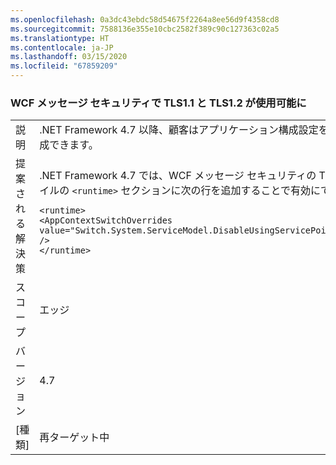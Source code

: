 ```yaml
---
ms.openlocfilehash: 0a3dc43ebdc58d54675f2264a8ee56d9f4358cd8
ms.sourcegitcommit: 7588136e355e10cbc2582f389c90c127363c02a5
ms.translationtype: HT
ms.contentlocale: ja-JP
ms.lasthandoff: 03/15/2020
ms.locfileid: "67859209"
---
```

### <a name="wcf-message-security-now-is-able-to-use-tls11-and-tls12"></a>WCF メッセージ セキュリティで TLS1.1 と TLS1.2 が使用可能に

|   |   |
|---|---|
|説明|.NET Framework 4.7 以降、顧客はアプリケーション構成設定を介し、SSL3.0 と TLS1.0 に加え、WCF メッセージ セキュリティで TLS1.1 または TLS1.2 を構成できます。|
|提案される解決策|.NET Framework 4.7 では、WCF メッセージ セキュリティの TLS1.1 と TLS1.2 のサポートは既定で無効になっています。 app.config または web.config ファイルの <code>&lt;runtime&gt;</code> セクションに次の行を追加することで有効にできます。<pre><code class="lang-xml">&lt;runtime&gt;&#13;&#10;&lt;AppContextSwitchOverrides value=&quot;Switch.System.ServiceModel.DisableUsingServicePointManagerSecurityProtocols=false;Switch.System.Net.DontEnableSchUseStrongCrypto=false&quot; /&gt;&#13;&#10;&lt;/runtime&gt;&#13;&#10;</code></pre>|
|スコープ|エッジ|
|バージョン|4.7|
|[種類]|再ターゲット中|
